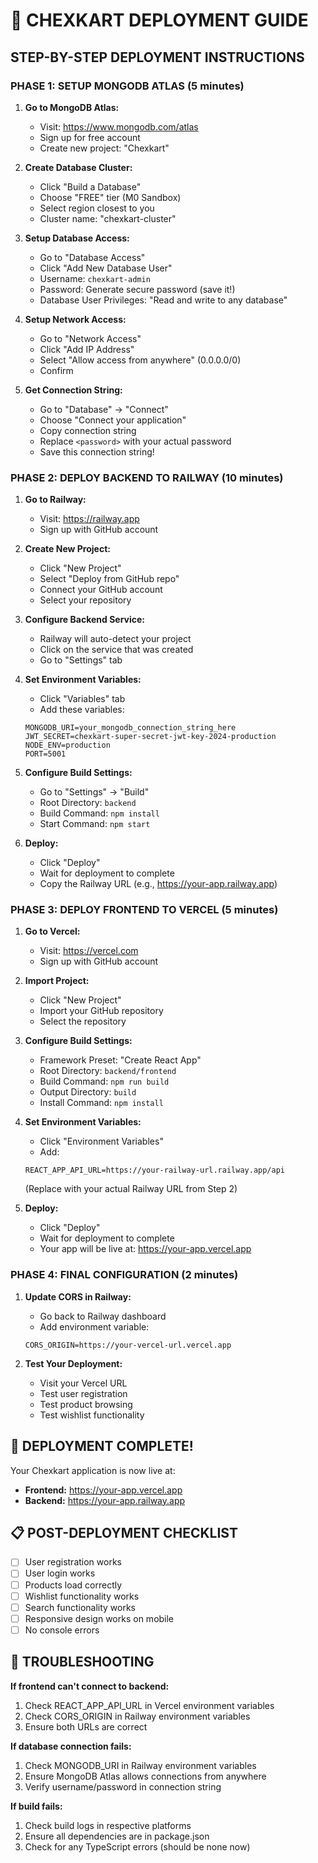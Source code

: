 # 🚀 CHEXKART DEPLOYMENT GUIDE

## STEP-BY-STEP DEPLOYMENT INSTRUCTIONS

### PHASE 1: SETUP MONGODB ATLAS (5 minutes)

1. **Go to MongoDB Atlas:**
   - Visit: https://www.mongodb.com/atlas
   - Sign up for free account
   - Create new project: "Chexkart"

2. **Create Database Cluster:**
   - Click "Build a Database"
   - Choose "FREE" tier (M0 Sandbox)
   - Select region closest to you
   - Cluster name: "chexkart-cluster"

3. **Setup Database Access:**
   - Go to "Database Access"
   - Click "Add New Database User"
   - Username: `chexkart-admin`
   - Password: Generate secure password (save it!)
   - Database User Privileges: "Read and write to any database"

4. **Setup Network Access:**
   - Go to "Network Access"
   - Click "Add IP Address"
   - Select "Allow access from anywhere" (0.0.0.0/0)
   - Confirm

5. **Get Connection String:**
   - Go to "Database" → "Connect"
   - Choose "Connect your application"
   - Copy connection string
   - Replace `<password>` with your actual password
   - Save this connection string!

### PHASE 2: DEPLOY BACKEND TO RAILWAY (10 minutes)

1. **Go to Railway:**
   - Visit: https://railway.app
   - Sign up with GitHub account

2. **Create New Project:**
   - Click "New Project"
   - Select "Deploy from GitHub repo"
   - Connect your GitHub account
   - Select your repository

3. **Configure Backend Service:**
   - Railway will auto-detect your project
   - Click on the service that was created
   - Go to "Settings" tab

4. **Set Environment Variables:**
   - Click "Variables" tab
   - Add these variables:
   ```
   MONGODB_URI=your_mongodb_connection_string_here
   JWT_SECRET=chexkart-super-secret-jwt-key-2024-production
   NODE_ENV=production
   PORT=5001
   ```

5. **Configure Build Settings:**
   - Go to "Settings" → "Build"
   - Root Directory: `backend`
   - Build Command: `npm install`
   - Start Command: `npm start`

6. **Deploy:**
   - Click "Deploy"
   - Wait for deployment to complete
   - Copy the Railway URL (e.g., https://your-app.railway.app)

### PHASE 3: DEPLOY FRONTEND TO VERCEL (5 minutes)

1. **Go to Vercel:**
   - Visit: https://vercel.com
   - Sign up with GitHub account

2. **Import Project:**
   - Click "New Project"
   - Import your GitHub repository
   - Select the repository

3. **Configure Build Settings:**
   - Framework Preset: "Create React App"
   - Root Directory: `backend/frontend`
   - Build Command: `npm run build`
   - Output Directory: `build`
   - Install Command: `npm install`

4. **Set Environment Variables:**
   - Click "Environment Variables"
   - Add:
   ```
   REACT_APP_API_URL=https://your-railway-url.railway.app/api
   ```
   (Replace with your actual Railway URL from Step 2)

5. **Deploy:**
   - Click "Deploy"
   - Wait for deployment to complete
   - Your app will be live at: https://your-app.vercel.app

### PHASE 4: FINAL CONFIGURATION (2 minutes)

1. **Update CORS in Railway:**
   - Go back to Railway dashboard
   - Add environment variable:
   ```
   CORS_ORIGIN=https://your-vercel-url.vercel.app
   ```

2. **Test Your Deployment:**
   - Visit your Vercel URL
   - Test user registration
   - Test product browsing
   - Test wishlist functionality

## 🎉 DEPLOYMENT COMPLETE!

Your Chexkart application is now live at:
- **Frontend:** https://your-app.vercel.app
- **Backend:** https://your-app.railway.app

## 📋 POST-DEPLOYMENT CHECKLIST

- [ ] User registration works
- [ ] User login works
- [ ] Products load correctly
- [ ] Wishlist functionality works
- [ ] Search functionality works
- [ ] Responsive design works on mobile
- [ ] No console errors

## 🔧 TROUBLESHOOTING

**If frontend can't connect to backend:**
1. Check REACT_APP_API_URL in Vercel environment variables
2. Check CORS_ORIGIN in Railway environment variables
3. Ensure both URLs are correct

**If database connection fails:**
1. Check MONGODB_URI in Railway environment variables
2. Ensure MongoDB Atlas allows connections from anywhere
3. Verify username/password in connection string

**If build fails:**
1. Check build logs in respective platforms
2. Ensure all dependencies are in package.json
3. Check for any TypeScript errors (should be none now)
